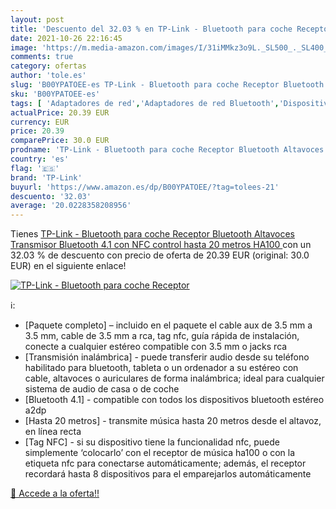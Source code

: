 ```yaml
---
layout: post
title: 'Descuento del 32.03 % en TP-Link - Bluetooth para coche Receptor '
date: 2021-10-26 22:16:45
image: 'https://m.media-amazon.com/images/I/31iMMkz3o9L._SL500_._SL400_.jpg'
comments: true
category: ofertas
author: 'tole.es'
slug: 'B00YPATOEE-es TP-Link - Bluetooth para coche Receptor Bluetooth...'
sku: 'B00YPATOEE-es'
tags: [ 'Adaptadores de red','Adaptadores de red Bluetooth','Dispositivos de red','Informática','bluetooth','tp-link', ]
actualPrice: 20.39 EUR
currency: EUR
price: 20.39
comparePrice: 30.0 EUR
prodname: 'TP-Link - Bluetooth para coche Receptor Bluetooth Altavoces  Transmisor Bluetooth 4.1 con NFC  control hasta 20 metros  HA100 '
country: 'es'
flag: '🇪🇸'
brand: 'TP-Link'
buyurl: 'https://www.amazon.es/dp/B00YPATOEE/?tag=tolees-21'
descuento: '32.03'
average: '20.0228358208956'
---
```


Tienes [TP-Link - Bluetooth para coche Receptor Bluetooth Altavoces  Transmisor Bluetooth 4.1 con NFC  control hasta 20 metros  HA100 ](https://www.amazon.es/dp/B00YPATOEE/?tag=tolees-21) con un 32.03 % de descuento con precio de oferta de 20.39 EUR (original: 30.0 EUR) en el siguiente enlace!

[![TP-Link - Bluetooth para coche Receptor ](https://m.media-amazon.com/images/I/31iMMkz3o9L._SL500_._SL400_.jpg)](https://www.amazon.es/dp/B00YPATOEE/?tag=tolees-21)

ℹ️:

- [Paquete completo] – incluido en el paquete el cable aux de 3.5 mm a 3.5 mm, cable de 3.5 mm a rca, tag nfc, guía rápida de instalación, conecte a cualquier estéreo compatible con 3.5 mm o jacks rca
- [Transmisión inalámbrica] - puede transferir audio desde su teléfono habilitado para bluetooth, tableta o un ordenador a su estéreo con cable, altavoces o auriculares de forma inalámbrica; ideal para cualquier sistema de audio de casa o de coche
- [Bluetooth 4.1] - compatible con todos los dispositivos bluetooth estéreo a2dp
- [Hasta 20 metros] - transmite música hasta 20 metros desde el altavoz, en línea recta
- [Tag NFC] - si su dispositivo tiene la funcionalidad nfc, puede simplemente ‘colocarlo’ con el receptor de música ha100 o con la etiqueta nfc para conectarse automáticamente; además, el receptor recordará hasta 8 dispositivos para el emparejarlos automáticamente

[🛒 Accede a la oferta!!](https://www.amazon.es/dp/B00YPATOEE/?tag=tolees-21)
